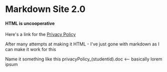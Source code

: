 # Markdown Site 2.0

#### HTML is uncooperative

Here's a link for the [Privacy Policy](privacyPolicy.md)

After many attempts at making it HTML - I've just gone with markdown as I can make it work for this


Name it something like this privacyPolicy_(studentid).doc <-- basically lorem ipsum 
